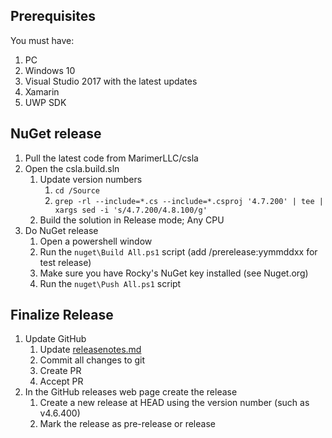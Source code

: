 Prerequisites
-------------
You must have:

1. PC
 1. Windows 10
 1. Visual Studio 2017 with the latest updates
  1. Xamarin
  1. UWP SDK

NuGet release
-------------
1. Pull the latest code from MarimerLLC/csla
1. Open the csla.build.sln
   1. Update version numbers
      1. `cd /Source`
      1. `grep -rl --include=*.cs --include=*.csproj '4.7.200' | tee | xargs sed -i 's/4.7.200/4.8.100/g'`
   1. Build the solution in Release mode; Any CPU
1. Do NuGet release
   1. Open a powershell window
   1. Run the `nuget\Build All.ps1` script (add /prerelease:yymmddxx for test release)
   1. Make sure you have Rocky's NuGet key installed (see Nuget.org)
   1. Run the `nuget\Push All.ps1` script

Finalize Release
----------------
1. Update GitHub
   1. Update [releasenotes.md](https://github.com/MarimerLLC/csla/blob/master/releasenotes.md)
   1. Commit all changes to git
   1. Create PR 
   1. Accept PR
1. In the GitHub releases web page create the release
   1. Create a new release at HEAD using the version number (such as v4.6.400)
   1. Mark the release as pre-release or release
